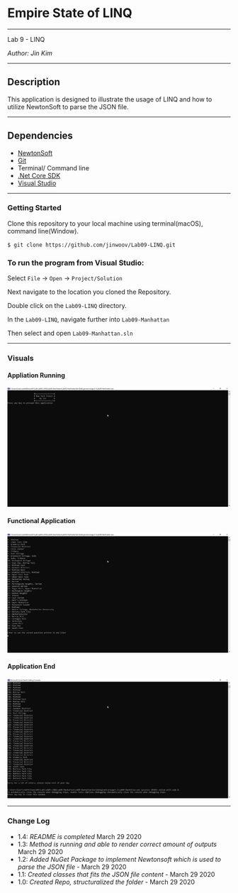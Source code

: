 # Empire State of LINQ
----

Lab 9 - LINQ

*Author: Jin Kim*

----

## Description

This application is designed to illustrate the usage of LINQ and how to utilize NewtonSoft to parse the JSON file.

---
## Dependencies

- [NewtonSoft](https://www.newtonsoft.com/json/help/html/Introduction.htm)
- [Git](https://git-scm.com/)
- Terminal/ Command line
- [.Net Core SDK](https://dotnet.microsoft.com/download)
- [Visual Studio](https://docs.microsoft.com/en-us/visualstudio/releases/2019/release-notes)

---
### Getting Started
Clone this repository to your local machine using terminal(macOS), command line(Window).

```
$ git clone https://github.com/jinwoov/Lab09-LINQ.git
```

### To run the program from Visual Studio:
Select ```File``` -> ```Open``` -> ```Project/Solution```

Next navigate to the location you cloned the Repository.

Double click on the ```Lab09-LINQ``` directory.

In the `Lab09-LINQ`, navigate further into `Lab09-Manhattan`

Then select and open ```Lab09-Manhattan.sln```

---
### Visuals

#### Appliation Running
![Application](./assets/images/application-start.png)

#### Functional Application
![Application running](./assets/images/functional-application.png)

#### Application End
![Unit testing pass](./assets/images/application-end.png)

---

### Change Log
- 1.4: *README is completed* March 29 2020
- 1.3: *Method is running and able to render correct amount of outputs* March 29 2020
- 1.2: *Added NuGet Package to implement Newtonsoft which is used to parse the JSON file* - March 29 2020
- 1.1: *Created classes that fits the JSON file content* - March 29 2020  
- 1.0: *Created Repo, structuralized the folder* - March 29 2020  